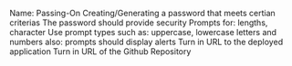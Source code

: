Name: Passing-On
Creating/Generating a password that meets certian criterias
The password should provide security
Prompts for:  lengths, character
Use prompt types such as:  uppercase, lowercase letters and numbers
              also: prompts should display alerts 
Turn in URL to the deployed application
Turn in URL of the Github Repository 
